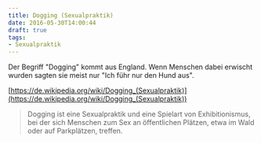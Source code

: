 ```yaml
---
title: Dogging (Sexualpraktik)
date: 2016-05-30T14:00:44
draft: true
tags:
- Sexualpraktik
---
```


Der Begriff "Dogging" kommt aus England. Wenn Menschen dabei erwischt
wurden sagten sie meist nur "Ich führ nur den Hund aus".

[https://de.wikipedia.org/wiki/Dogging_(Sexualpraktik)](https://de.wikipedia.org/wiki/Dogging_(Sexualpraktik))

> Dogging ist eine Sexualpraktik und eine Spielart von Exhibitionismus, bei
> der sich Menschen zum Sex an öffentlichen Plätzen, etwa im Wald oder auf
> Parkplätzen, treffen.
